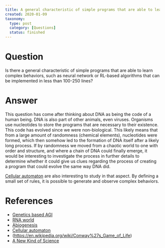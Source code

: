 ```yaml
---
title: A general characteristic of simple programs that are able to learn complex behaviors
created: 2020-01-09
taxonomy:
  type: post
  category: [Questions]
  status: finished
---
```


# Question
Is there a general characteristic of simple programs that are able to learn complex behaviors, such as neural network or RL-based algorithms that can be implemented in less than 100-250 lines?

# Answer
This question has come after thinking about DNA as being the code of a human being. DNA is also part of other animals, even viruses. Organisms use nucleotides to store the programs that are necessary to their existence. This code has evolved since we were non-biological. This likely means that from a large amount of randomness (chemical elements), nucleotides were formed, which then somehow led to the formation of DNA itself after a likely long process. If by randomness we moved from a chaotic world to one with order and structure, and where a chain of DNA could finally emerge, it would be interesting to investigate the process in further details to determine whether it could give us clues regarding the process of creating a program that could evolve the same way DNA did.

[Cellular automaton](https://en.wikipedia.org/wiki/Cellular_automaton) are also interesting to study in that aspect. By defining a small set of rules, it is possible to generate and observe complex behaviors.

# References
* [Genetics based AGI](../../../../agi/genetics-based-agi)
* [RNA world](https://en.wikipedia.org/wiki/RNA_world)
* [Abiogenesis](https://en.wikipedia.org/wiki/Abiogenesis)
* [Cellular automaton](https://en.wikipedia.org/wiki/Cellular_automaton)
* (https://en.wikipedia.org/wiki/Conway%27s_Game_of_Life)
* [A New Kind of Science](https://en.wikipedia.org/wiki/A_New_Kind_of_Science)
